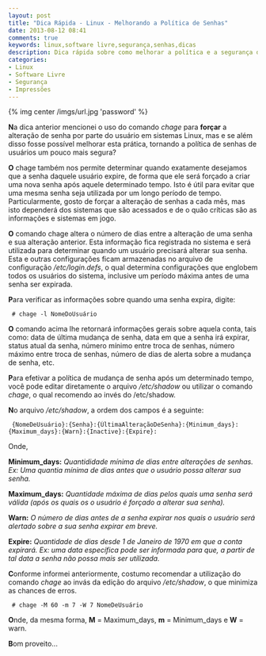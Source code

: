 ```yaml
---
layout: post
title: "Dica Rápida - Linux - Melhorando a Política de Senhas"
date: 2013-08-12 08:41
comments: true
keywords: linux,software livre,segurança,senhas,dicas
description: Dica rápida sobre como melhorar a política e a segurança de senhas de usuários no Linux
categories:
- Linux
- Software Livre
- Segurança
- Impressões
---
```

{% img center /imgs/url.jpg 'password' %}

**N**a dica anterior mencionei o uso do comando *chage* para **forçar** a alteração de senha por parte do usuário em sistemas Linux, mas e se além disso fosse possível melhorar esta prática, tornando a política de senhas de usuários um pouco mais segura?

**O** chage também nos permite determinar quando exatamente desejamos que a senha daquele usuário expire, de forma que ele será forçado a criar uma nova senha após aquele determinado tempo. Isto é útil para evitar que uma mesma senha seja utilizada por um longo período de tempo. Particularmente, gosto de forçar a alteração de senhas a cada mês, mas isto dependerá dos sistemas que são acessados e de o quão críticas são as informações e sistemas em jogo.

**O** comando chage altera o número de dias entre a alteração de uma senha e sua alteração anterior. Esta informação fica registrada no sistema e será utilizada para determinar quando um usuário precisará alterar sua senha. Esta e outras configurações ficam armazenadas no arquivo de configuração */etc/login.defs*, o qual determina configurações que englobem todos os usuários do sistema, inclusive um período máxima antes de uma senha ser expirada.

**P**ara verificar as informações sobre quando uma senha expira, digite:

```
 # chage -l NomeDoUsuário
```

**O** comando acima lhe retornará informações gerais sobre aquela conta, tais como: data de última mudança de senha, data em que a senha irá expirar, status atual da senha, número mínimo entre troca de senhas, número máximo entre troca de senhas, número de dias de alerta sobre a mudança de senha, etc.

**P**ara efetivar a política de mudança de senha após um determinado tempo, você pode editar diretamente o arquivo */etc/shadow* ou utilizar o comando *chage*, o qual recomendo ao invés do /etc/shadow.

**N**o arquivo */etc/shadow*, a ordem dos campos é a seguinte:

```
 {NomeDeUsuário}:{Senha}:{ÚltimaAlteraçãoDeSenha}:{Minimum_days}:{Maximum_days}:{Warn}:{Inactive}:{Expire}:
```

Onde,

**Minimum_days:** *Quantididade mínima de dias entre alterações de senhas. Ex: Uma quantia mínima de dias antes que o usuário possa alterar sua senha.*

**Maximum_days:** *Quantidade máxima de dias pelos quais uma senha será válida (após os quais os o usuário é forçado a alterar sua senha).*

**Warn:** *O número de dias antes de a senha expirar nos quais o usuário será alertado sobre a sua senha expirar em breve.*

**Expire:** *Quantidade de dias desde 1 de Janeiro de 1970 em que a conta expirará. Ex: uma data específica pode ser informada para que, a partir de tal data a senha não possa mais ser utilizada.*

**C**onforme informei anteriormente, costumo recomendar a utilização do comando *chage* ao invás da edição do arquivo */etc/shadow*, o que minimiza as chances de erros.

```
 # chage -M 60 -m 7 -W 7 NomeDeUsuário
```

**O**nde, da mesma forma, **M** = Maximum_days, **m** = Minimum_days e **W** = warn.

**B**om proveito...